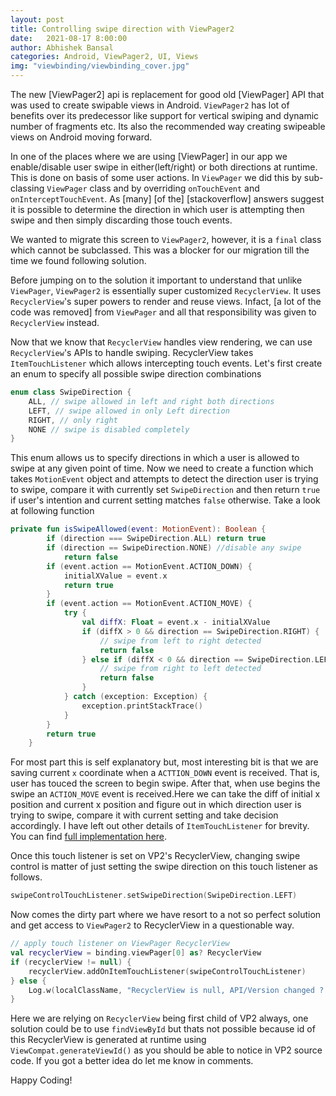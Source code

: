 ```yaml
---
layout: post
title: Controlling swipe direction with ViewPager2
date:   2021-08-17 8:00:00
author: Abhishek Bansal
categories: Android, ViewPager2, UI, Views
img: "viewbinding/viewbinding_cover.jpg"
---
```


The new [ViewPager2] api is replacement for good old [ViewPager] API that was used to create swipable views in Android. `ViewPager2` has lot of benefits over its predecessor like support for vertical swiping and dynamic number of fragments etc. Its also the recommended way creating swipeable views on Android moving forward.

In one of the places where we are using [ViewPager] in our app we enable/disable user swipe in either(left/right) or both directions at runtime. This is done on basis of some user actions. In `ViewPager` we did this by sub-classing `ViewPager` class and by overriding `onTouchEvent` and `onInterceptTouchEvent`. As [many] [of the] [stackoverflow] answers suggest it is possible to determine the direction in which user is attempting then swipe and then simply discarding those touch events.

We wanted to migrate this screen to `ViewPager2`, however, it is a `final` class which cannot be subclassed. This was a blocker for our migration till the time we found following solution.

Before jumping on to the solution it important to understand that unlike `ViewPager`, `ViewPager2` is essentially super customized `RecyclerView`. It uses `RecyclerView`'s super powers to render and reuse views. Infact, [a lot of the code was removed] from `ViewPager` and all that responsibility was given to  `RecyclerView` instead. 

Now that we know that `RecyclerView` handles view rendering, we can use `RecyclerView`'s APIs to handle swiping. RecyclerView takes `ItemTouchListener` which allows intercepting touch events. Let's first create an enum to specify all possible swipe direction combinations

```kotlin
enum class SwipeDirection {
    ALL, // swipe allowed in left and right both directions
    LEFT, // swipe allowed in only Left direction
    RIGHT, // only right
    NONE // swipe is disabled completely
}
```

This enum allows us to specify directions in which a user is allowed to swipe at any given point of time. Now we need to create a function which takes `MotionEvent` object and attempts to detect the direction user is trying to swipe, compare it with currently set `SwipeDirection` and then return `true` if user's intention and current setting matches `false` otherwise. Take a look at following function

```kotlin
private fun isSwipeAllowed(event: MotionEvent): Boolean {
        if (direction === SwipeDirection.ALL) return true
        if (direction == SwipeDirection.NONE) //disable any swipe
            return false
        if (event.action == MotionEvent.ACTION_DOWN) {
            initialXValue = event.x
            return true
        }
        if (event.action == MotionEvent.ACTION_MOVE) {
            try {
                val diffX: Float = event.x - initialXValue
                if (diffX > 0 && direction == SwipeDirection.RIGHT) {
                    // swipe from left to right detected
                    return false
                } else if (diffX < 0 && direction == SwipeDirection.LEFT) {
                    // swipe from right to left detected
                    return false
                }
            } catch (exception: Exception) {
                exception.printStackTrace()
            }
        }
        return true
    }
```

For most part this is self explanatory but, most interesting bit is that we are saving current `x` coordinate when a `ACTTION_DOWN` event is received. That is, user has touced the screen to begin swipe. After that, when use begins the swipe an `ACTION_MOVE` event is received.Here we can take the diff of initial x position and current x position and figure out in which direction user is trying to swipe, compare it with current setting and take decision accordingly. I have left out other details of `ItemTouchListener` for brevity. You can find [full implementation here]().

Once this touch listener is set on VP2's RecyclerView, changing swipe control is matter of just setting the swipe direction on this touch listener as follows.
```kotlin
swipeControlTouchListener.setSwipeDirection(SwipeDirection.LEFT)
```

Now comes the dirty part where we have resort to a not so perfect solution and get access to `ViewPager2` to RecyclerView in a questionable way.
```kotlin
// apply touch listener on ViewPager RecyclerView
val recyclerView = binding.viewPager[0] as? RecyclerView
if (recyclerView != null) {
    recyclerView.addOnItemTouchListener(swipeControlTouchListener)
} else {
    Log.w(localClassName, "RecyclerView is null, API/Version changed ?!")
}
```
Here we are relying on `RecyclerView` being first child of VP2 always, one solution could be to use `findViewById` but thats not possible because id of this RecyclerView is generated at runtime using `ViewCompat.generateViewId()` as you should be able to notice in VP2 source code. If you got a better idea do let me know in comments.

Happy Coding!